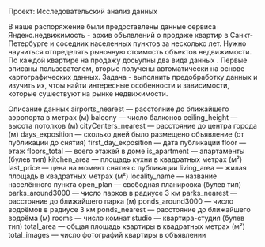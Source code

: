 Проект: Исследовательский анализ данных

В наше распоряжение были предоставлены данные сервиса Яндекс.недвижимость - архив объявлений о продаже квартир в Санкт-Петербурге и соседних населенных пунктов за несколько лет. Нужно научиться отпределять рыночную стоимость объектов недвижимости. По каждой квартире на продажу досьупны два вида данных . Первые вписаны пользователем, вторые получены автоматически на основе картографических данных. Задача - выполнить предобработку данных и изучить их, чтоы найти интересные особенности и зависимости, которые сушествуют на рынке недвижимости.

Описание данных 
airports_nearest — расстояние до ближайшего аэропорта в метрах (м) balcony — число балконов ceiling_height — высота потолков (м) cityCenters_nearest — расстояние до центра города (м) days_exposition — сколько дней было размещено объявление (от публикации до снятия) first_day_exposition — дата публикации floor — этаж floors_total — всего этажей в доме is_apartment — апартаменты (булев тип) kitchen_area — площадь кухни в квадратных метрах (м²) last_price — цена на момент снятия с публикации living_area — жилая площадь в квадратных метрах (м²) locality_name — название населённого пункта open_plan — свободная планировка (булев тип) parks_around3000 — число парков в радиусе 3 км parks_nearest — расстояние до ближайшего парка (м) ponds_around3000 — число водоёмов в радиусе 3 км ponds_nearest — расстояние до ближайшего водоёма (м) rooms — число комнат studio — квартира-студия (булев тип) total_area — общая площадь квартиры в квадратных метрах (м²) total_images — число фотографий квартиры в объявлении
